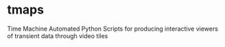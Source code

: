 # tmaps
Time Machine Automated Python Scripts for producing interactive viewers of transient data through video tiles
